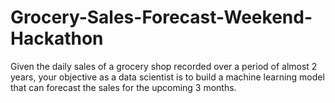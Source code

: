 # Grocery-Sales-Forecast-Weekend-Hackathon
Given the daily sales of a grocery shop recorded over a period of almost 2 years, your objective as a data scientist is to build a machine learning model that can forecast the sales for the upcoming 3 months.
